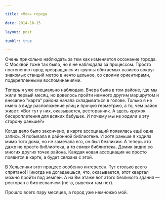 ```yaml
---

title: «Мои» города

date: 2014-10-15

layout: post

tumblr: true

---
```

Очень прикольно наблюдать за тем как изменяется осознание города. С Москвой тоже так было, но я не наблюдала за процессом. Просто постепенно город превращался из группы обитаемых оазисов вокруг знакомых станций метро в нечто цельное, со своими ориентирами, подкрепленными воспоминаниями.
<excerpt/>

Теперь я уже специально наблюдаю. Вчера была в том районе, где мы жили первый месяц, но довелось пройти немного другим маршрутом и внезапно "карта" района начала складываться в голове. Только я не имею в виду расположение улиц и прочую геометрию, а то, чем район живет: «Вот тут у них, оказывается, ресторанчик. А здесь кружок бисероплетения для всяких бабушек. И почему мы не ходили в эту сторону раньше?»

Когда дело было закончено, в карте ассоциаций появилась ещё одна запись. Я побывала в районной библиотеке. И хотя раньше я ходила мимо того дома, но не замечала его, он был безликим. А теперь это даже не просто библиотека, а _та самая_ библиотека. Домик видно со многих других точек района. Каждая новая ассоциация не просто появится в карте, а будет связана с этой.

В Хельсинки этот процесс особенно интересен. Тут столько всего спрятано! Никогда не догадаешься, что, оказывается, этот квартал можно пройти под землей. А на 8м этаже вот этого безликого здания — ресторан с бизнесланчем (не-а, вывески там нет).

Прошло всего пару месяцев, а город уже немножко мой.
